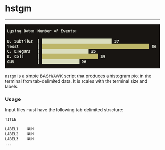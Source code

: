 # hstgm
---

![screenshot](screenshot.png)

`hstgm` is a simple BASH/AWK script that produces a histogram plot in the
terminal from tab-delimited data. It is scales with the terminal size and
labels.

### Usage

Input files must have the following tab-delimited structure:

```
TITLE

LABEL1    NUM
LABEL2    NUM
LABEL3    NUM
...
```


